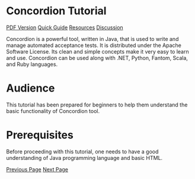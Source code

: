 # Concordion Tutorial
[PDF Version](../concordion/concordion_pdf_version.md)
[Quick Guide](../concordion/concordion_quick_guide.md)
[Resources](../concordion/concordion_useful_resources.md)
[Discussion](../concordion/concordion_discussion.md)

Concordion is a powerful tool, written in Java, that is used to write and manage automated acceptance tests. It is distributed under the Apache Software License. Its clean and simple concepts make it very easy to learn and use. Concordion can be used along with .NET, Python, Fantom, Scala, and Ruby languages.

# Audience
This tutorial has been prepared for beginners to help them understand the basic functionality of Concordion tool.

# Prerequisites
Before proceeding with this tutorial, one needs to have a good understanding of Java programming language and basic HTML.


[Previous Page](../concordion/index.md) [Next Page](../concordion/concordion_overview.md) 
